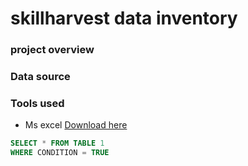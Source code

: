 # skillharvest data inventory

### project overview


### Data source


### Tools used

- Ms excel [Download here](htpps://www.microsoft.com)


``` SQL
SELECT * FROM TABLE 1
WHERE CONDITION = TRUE
```
